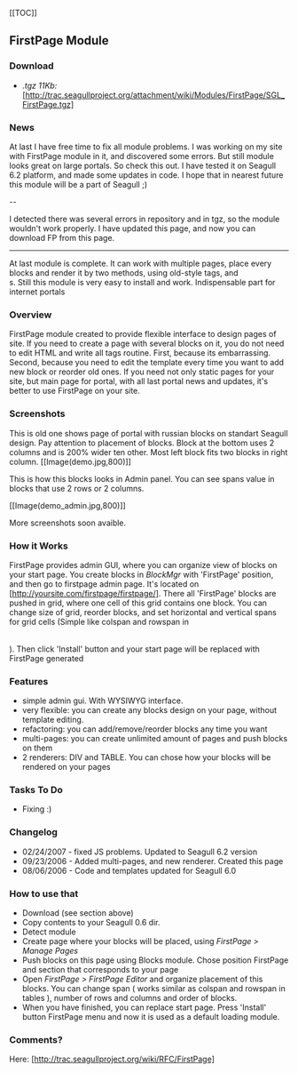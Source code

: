<!-- Name: Modules/FirstPage -->
<!-- Version: 5 -->
<!-- Last-Modified: 2007/02/24 23:34:09 -->
<!-- Author: davert -->
[[TOC]]
## FirstPage Module

### Download
  * *.tgz 11Kb:* [http://trac.seagullproject.org/attachment/wiki/Modules/FirstPage/SGL_FirstPage.tgz]

### News

At last I have free time to fix all module problems. I was working on my site with FirstPage module in it, and discovered some errors. But still module looks great on large portals. So check this out. I have tested it on Seagull 6.2 platform, and made some updates in code. I hope that in nearest future this module will be a part of Seagull ;)

--

I detected there was several errors in repository and in tgz, so the module wouldn't work properly. I have updated this page, and now you can download FP from this page. 

---

At last module is complete. It can work with multiple pages, place every blocks and render it by two methods, using old-style <table> tags, and <div>s. Still this module is very easy to install and work. Indispensable part for internet portals

### Overview

FirstPage module created to provide flexible interface to design pages of site. If you need to create a page with several blocks on it, you do not need to edit HTML and write all tags routine. First, because its embarrassing. Second, because you need to edit the template every time you want to add new block or reorder old ones.
If you need not only static pages for your site, but main page for portal, with all last portal news and updates, it's better to use FirstPage on your site. 

### Screenshots
This is old one shows page of portal with russian blocks on standart Seagull design. Pay attention to placement of blocks. Block at the bottom uses 2 columns and is 200% wider ten other. Most left block fits two blocks in right column. 
[[Image(demo.jpg,800)]]

This is how this blocks looks in Admin panel. You can see spans value in blocks that use 2 rows or 2 columns.

[[Image(demo_admin.jpg,800)]]

More screenshots soon avaible.


### How it Works
FirstPage provides admin GUI, where you can organize view of blocks on your start page. You create blocks in *BlockMgr* with 'FirstPage' position, and then go to firstpage admin page. It's located on [http://yoursite.com/firstpage/firstpage/]. There all 'FirstPage' blocks are pushed in grid, where one cell of this grid contains one block. You can change size of grid, reorder blocks, and set horizontal and vertical spans for grid cells (Simple like colspan and rowspan in <table>). Then click 'Install' button and your start page will be replaced with FirstPage generated

### Features
  * simple admin gui. With WYSIWYG interface.
  * very flexible: you can create any blocks design on your page, without template editing.
  * refactoring: you can add/remove/reorder blocks any time you want
  * multi-pages: you can create unlimited amount of pages and push blocks on them
  * 2 renderers: DIV and TABLE. You can chose how your blocks will be rendered on your pages

### Tasks To Do
  * Fixing :)

### Changelog
  * 02/24/2007 - fixed JS problems. Updated to Seagull 6.2 version
  * 09/23/2006 - Added multi-pages, and new renderer. Created this page
  * 08/06/2006 - Code and templates updated for Seagull 6.0


### How to use that
  * Download (see section above)
  * Copy contents to your Seagull 0.6 dir.
  * Detect module
  * Create page where your blocks will be placed, using *FirstPage > Manage Pages* 
  * Push blocks on this page using Blocks module. Chose position FirstPage and section that corresponds to your page
  * Open *FirstPage > FirstPage Editor* and organize placement of this blocks. You can change span ( works similar as colspan and rowspan in tables ), number of rows and columns and order of blocks.
  * When you have finished, you can replace start page. Press 'Install' button FirstPage menu and now it is used as a default loading module.

### Comments?
Here:
[http://trac.seagullproject.org/wiki/RFC/FirstPage]